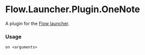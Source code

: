 Flow.Launcher.Plugin.OneNote
==================

A plugin for the [Flow launcher](https://github.com/Flow-Launcher/Flow.Launcher).

### Usage

    on <arguments>
